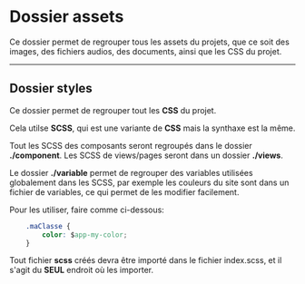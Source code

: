 # Dossier assets

Ce dossier permet de regrouper tous les assets du projets, que ce soit des images, des fichiers audios, des documents, ainsi que les CSS du projet.

----------------------------

## **Dossier styles**

Ce dossier permet de regrouper tout les **CSS** du projet.

Cela utilse **SCSS**, qui est une variante de **CSS** mais la synthaxe est la même.

Tout les SCSS des composants seront regroupés dans le dossier **./component**.
Les SCSS de views/pages seront dans un dossier **./views**.

Le dossier **./variable** permet de regrouper des variables utilisées globalement dans les SCSS, par exemple les couleurs du site sont dans un fichier de variables, ce qui permet de les modifier facilement.

Pour les utiliser, faire comme ci-dessous:

```css
    .maClasse {
        color: $app-my-color;
    }
```

Tout fichier **scss** créés devra être importé dans le fichier index.scss, et il s'agit du **SEUL** endroit où les importer.
